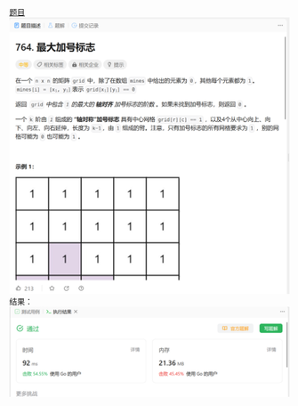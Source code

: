 [题目](https://leetcode.cn/problems/largest-plus-sign/description/)
![pic](img.png)
结果：
![pic](result.png)